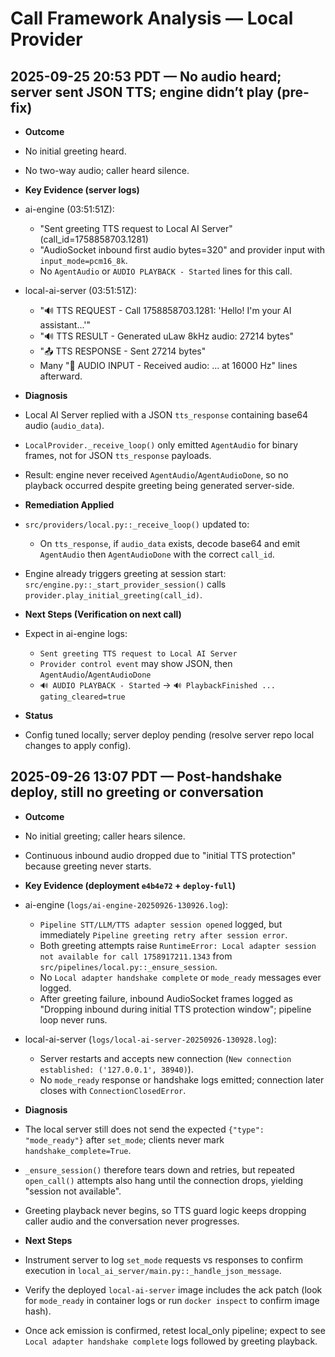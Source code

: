 # Call Framework Analysis — Local Provider

## 2025-09-25 20:53 PDT — No audio heard; server sent JSON TTS; engine didn’t play (pre-fix)

- **Outcome**
- No initial greeting heard.
- No two-way audio; caller heard silence.

- **Key Evidence (server logs)**
- ai-engine (03:51:51Z):
  - "Sent greeting TTS request to Local AI Server" (call_id=1758858703.1281)
  - "AudioSocket inbound first audio bytes=320" and provider input with `input_mode=pcm16_8k`.
  - No `AgentAudio` or `AUDIO PLAYBACK - Started` lines for this call.
- local-ai-server (03:51:51Z):
  - "🔊 TTS REQUEST - Call 1758858703.1281: 'Hello! I'm your AI assistant...'"
  - "🔊 TTS RESULT - Generated uLaw 8kHz audio: 27214 bytes"
  - "📤 TTS RESPONSE - Sent 27214 bytes"
  - Many "🎵 AUDIO INPUT - Received audio: ... at 16000 Hz" lines afterward.

- **Diagnosis**
- Local AI Server replied with a JSON `tts_response` containing base64 audio (`audio_data`).
- `LocalProvider._receive_loop()` only emitted `AgentAudio` for binary frames, not for JSON `tts_response` payloads.
- Result: engine never received `AgentAudio`/`AgentAudioDone`, so no playback occurred despite greeting being generated server-side.

- **Remediation Applied**
- `src/providers/local.py::_receive_loop()` updated to:
  - On `tts_response`, if `audio_data` exists, decode base64 and emit `AgentAudio` then `AgentAudioDone` with the correct `call_id`.
- Engine already triggers greeting at session start: `src/engine.py::_start_provider_session()` calls `provider.play_initial_greeting(call_id)`.

- **Next Steps (Verification on next call)**
- Expect in ai-engine logs:
  - `Sent greeting TTS request to Local AI Server`
  - `Provider control event` may show JSON, then `AgentAudio`/`AgentAudioDone`
  - `🔊 AUDIO PLAYBACK - Started` → `🔊 PlaybackFinished ... gating_cleared=true`

- **Status**
- Config tuned locally; server deploy pending (resolve server repo local changes to apply config).

## 2025-09-26 13:07 PDT — Post-handshake deploy, still no greeting or conversation

- **Outcome**
- No initial greeting; caller hears silence.
- Continuous inbound audio dropped due to "initial TTS protection" because greeting never starts.

- **Key Evidence (deployment `e4b4e72` + `deploy-full`)**
- ai-engine (`logs/ai-engine-20250926-130926.log`):
  - `Pipeline STT/LLM/TTS adapter session opened` logged, but immediately `Pipeline greeting retry after session error`.
  - Both greeting attempts raise `RuntimeError: Local adapter session not available for call 1758917211.1343` from `src/pipelines/local.py::_ensure_session`.
  - No `Local adapter handshake complete` or `mode_ready` messages ever logged.
  - After greeting failure, inbound AudioSocket frames logged as "Dropping inbound during initial TTS protection window"; pipeline loop never runs.
- local-ai-server (`logs/local-ai-server-20250926-130928.log`):
  - Server restarts and accepts new connection (`New connection established: ('127.0.0.1', 38940)`).
  - No `mode_ready` response or handshake logs emitted; connection later closes with `ConnectionClosedError`.

- **Diagnosis**
- The local server still does not send the expected `{"type": "mode_ready"}` after `set_mode`; clients never mark `handshake_complete=True`.
- `_ensure_session()` therefore tears down and retries, but repeated `open_call()` attempts also hang until the connection drops, yielding "session not available".
- Greeting playback never begins, so TTS guard logic keeps dropping caller audio and the conversation never progresses.

- **Next Steps**
- Instrument server to log `set_mode` requests vs responses to confirm execution in `local_ai_server/main.py::_handle_json_message`.
- Verify the deployed `local-ai-server` image includes the ack patch (look for `mode_ready` in container logs or run `docker inspect` to confirm image hash).
- Once ack emission is confirmed, retest local_only pipeline; expect to see `Local adapter handshake complete` logs followed by greeting playback.
